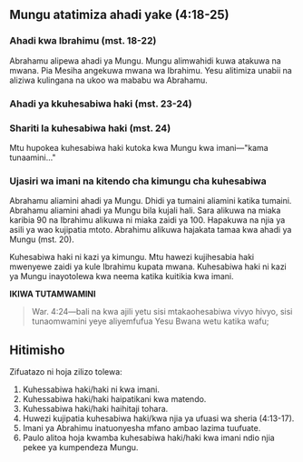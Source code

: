 ## Mungu atatimiza ahadi yake (4:18-25)

### Ahadi kwa Ibrahimu (mst. 18-22)

Abrahamu alipewa ahadi ya Mungu. Mungu alimwahidi kuwa atakuwa na mwana. Pia Mesiha angekuwa mwana wa Ibrahimu. Yesu alitimiza unabii na aliziwa kulingana na ukoo wa mababu wa Abrahamu.

### Ahadi ya kkuhesabiwa haki (mst. 23-24)

### Shariti la kuhesabiwa haki (mst. 24)

Mtu hupokea kuhesabiwa haki kutoka kwa Mungu kwa imani—"kama tunaamini..."

### Ujasiri wa imani na kitendo cha kimungu cha kuhesabiwa

Abrahamu aliamini ahadi ya Mungu. Dhidi ya tumaini aliamini katika tumaini. Abrahamu aliamini ahadi ya Mungu bila kujali hali. Sara alikuwa na miaka karibia 90 na Ibrahimu alikuwa ni miaka zaidi ya 100. Hapakuwa na njia ya asili ya wao kujipatia mtoto. Abrahimu alikuwa hajakata tamaa kwa ahadi ya Mungu (mst. 20).

Kuhesabiwa haki ni kazi ya kimungu. Mtu hawezi kujihesabia haki mwenyewe zaidi ya kule Ibrahimu kupata mwana. Kuhesabiwa haki ni kazi ya Mungu inayotolewa kwa neema katika kuitikia kwa imani. 

**IKIWA TUTAMWAMINI**

> War. 4:24—bali na kwa ajili yetu sisi mtakaohesabiwa vivyo hivyo, sisi tunaomwamini yeye aliyemfufua Yesu Bwana wetu katika wafu;

## Hitimisho

Zifuatazo ni hoja zilizo tolewa:

1. Kuhessabiwa haki/haki ni kwa imani.
2. Kuhessabiwa haki/haki haipatikani kwa matendo.
3. Kuhessabiwa haki/haki haihitaji tohara.
4. Huwezi kujipatia kuhesabiwa haki/kwa njia ya ufuasi wa sheria (4:13-17).
5. Imani ya Abrahimu inatuonyesha mfano ambao lazima tuufuate.
6. Paulo alitoa hoja kwamba kuhesabiwa haki/haki kwa imani ndio njia pekee ya kumpendeza Mungu.